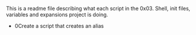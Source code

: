 This is a readme file describing what each script in the 0x03. Shell, init files, variables and expansions project is doing.
- 0Create a script that creates an alias
